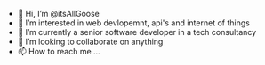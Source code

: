 - 👋 Hi, I’m @itsAllGoose
- 👀 I’m interested in web devlopemnt, api's and internet of things
- 🌱 I’m currently a senior software developer in a tech consultancy
- 💞️ I’m looking to collaborate on anything
- 📫 How to reach me ...

<!---
itsAllGoose/itsAllGoose is a ✨ special ✨ repository because its `README.md` (this file) appears on your GitHub profile.
You can click the Preview link to take a look at your changes.
--->
